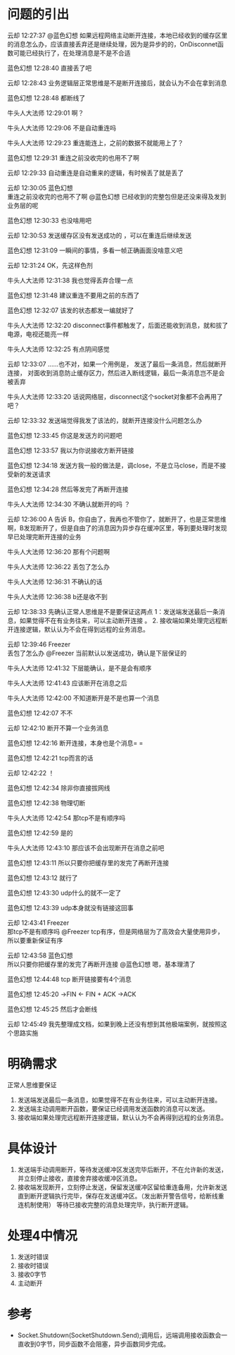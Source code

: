 # 问题的引出
云却 12:27:37
@蓝色幻想 如果远程网络主动断开连接，本地已经收到的缓存区里的消息怎么办，应该直接丢弃还是继续处理，因为是异步的的，OnDisconnet函数可能已经执行了，在处理消息是不是不合适

蓝色幻想 12:28:40
直接丢了吧

云却 12:28:43
业务逻辑层正常思维是不是断开连接后，就会认为不会在拿到消息

蓝色幻想 12:28:48
都断线了

牛头人大法师 12:29:01
啊？

牛头人大法师 12:29:06
不是自动重连吗

牛头人大法师 12:29:23
重连能连上，之前的数据不就能用上了？

蓝色幻想 12:29:31
重连之前没收完的也用不了啊

云却 12:29:33
自动重连是自动重来的逻辑，有时候丢了就是丢了

云却 12:30:05
蓝色幻想  
重连之前没收完的也用不了啊
 @蓝色幻想 已经收到的完整包但是还没来得及发到业务层的呢

蓝色幻想 12:30:33
也没啥用吧

云却 12:30:53
发送缓存区没有发送成功的 ，可以在重连后继续发送

蓝色幻想 12:31:09
一瞬间的事情，多看一帧正确画面没啥意义吧

云却 12:31:24
OK，先这样色剂

牛头人大法师 12:31:38
我也觉得丢弃合理一点

蓝色幻想 12:31:48
建议重连不要用之前的东西了

蓝色幻想 12:32:07
该发的状态都发一编就好了

牛头人大法师 12:32:20
disconnect事件都触发了，后面还能收到消息，就和拔了电源，电视还能亮一样

牛头人大法师 12:32:25
有点阴间感觉

云却 12:33:07
……也不对，如果一个用例是， 发送了最后一条消息，然后就断开连接，  对面收到消息防止缓存区力，然后进入断线逻辑，最后一条消息岂不是会被丢弃

牛头人大法师 12:33:20
话说网络层，disconnect这个socket对象都不会再用了吧？

云却 12:33:32
发送端觉得我发了该法的，就断开连接没什么问题怎么办

蓝色幻想 12:33:45
你这是发送方的问题吧

蓝色幻想 12:33:57
我以为你说接收方断开链接

蓝色幻想 12:34:18
发送方我一般的做法是，调close，不是立马close，而是不接受新的发送请求

蓝色幻想 12:34:28
然后等发完了再断开连接

牛头人大法师 12:34:30
不确认就断开的吗
？

云却 12:36:00
A 告诉 B，你自由了，我再也不管你了，就断开了，也是正常思维啊，B发现断开了，但是自由了的消息因为异步存在缓冲区里，等到要处理时发现早已处理完断开连接的业务

牛头人大法师 12:36:20
那有个问题啊

牛头人大法师 12:36:22
丢包了怎么办

牛头人大法师 12:36:31
不确认的话

牛头人大法师 12:36:38
b还是收不到

云却 12:38:33
先确认正常人思维是不是要保证这两点 1：发送端发送最后一条消息，如果觉得不在有业务往来，可以主动断开连接 。 2. 接收端如果处理完远程断开连接逻辑，默认认为不会在得到远程的业务消息。

云却 12:39:46
Freezer  
丢包了怎么办
 @Freezer 当前默认以发送成功，确认是下层保证的

牛头人大法师 12:41:32
下层能确认，是不是会有顺序

牛头人大法师 12:41:43
应该断开在消息之后

牛头人大法师 12:42:00
不知道断开是不是也算一个消息

蓝色幻想 12:42:07
不不

云却 12:42:10
断开不算一个业务消息

蓝色幻想 12:42:16
断开连接，本身也是个消息= =

蓝色幻想 12:42:21
tcp而言的话

云却 12:42:22
！

蓝色幻想 12:42:34
除非你直接拔网线

蓝色幻想 12:42:38
物理切断

牛头人大法师 12:42:54
那tcp不是有顺序吗

蓝色幻想 12:42:59
是的

牛头人大法师 12:43:10
那应该不会出现断开在消息之前吧

蓝色幻想 12:43:11
所以只要你把缓存里的发完了再断开连接

蓝色幻想 12:43:12
就行了

蓝色幻想 12:43:30
udp什么的就不一定了

蓝色幻想 12:43:39
udp本身就没有链接这回事

云却 12:43:41
Freezer  
那tcp不是有顺序吗
 @Freezer tcp有序，但是网络层为了高效会大量使用异步，所以要重新保证有序

云却 12:43:58
蓝色幻想  
所以只要你把缓存里的发完了再断开连接
 @蓝色幻想 嗯，基本理清了

蓝色幻想 12:44:48
tcp 断开链接要有4个消息

蓝色幻想 12:45:20
->FIN
<- FIN + ACK
->ACK

蓝色幻想 12:45:25
然后才会断线

云却 12:45:49
我先整理成文档，如果到晚上还没有想到其他极端案例，就按照这个思路实施

# 明确需求
正常人思维要保证
1. 发送端发送最后一条消息，如果觉得不在有业务往来，可以主动断开连接。
2. 发送端主动调用断开函数，要保证已经调用发送函数的消息可以发送。
3. 接收端如果处理完远程断开连接逻辑，默认认为不会再得到远程的业务消息。

# 具体设计
1. 发送端手动调用断开，等待发送缓冲区发送完毕后断开，不在允许新的发送，并立刻停止接收，直接舍弃接收缓冲区消息。
2. 接收端发现断开，立刻停止发送，保留发送缓冲区留给重连备用，允许新发送直到断开逻辑执行完毕，保存在发送缓冲区。（发出断开警告信号，给断线重连机制使用） 等待已接收完整的消息处理完毕，执行断开逻辑。

# 处理4中情况
1. 发送时错误
2. 接收时错误
3. 接收0字节
4. 主动断开


# 参考
- Socket.Shutdown(SocketShutdown.Send);调用后，远端调用接收函数会一直收到0字节，同步函数不会阻塞，异步函数同步完成。
